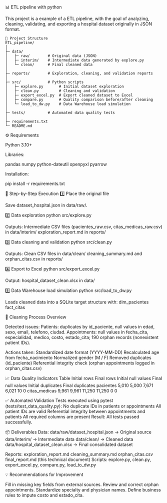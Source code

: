 📊 ETL pipeline with python

This project is a example of a ETL pipeline, with the goal of analyzing, cleaning, validating, and exporting a hospital dataset originally in JSON format.

```
📂 Project Structure
ETL_pipeline/
│
├─ data/
│   ├─ raw/        # Original data (JSON)
│   ├─ interim/    # Intermediate data generated by explore.py
│   └─ clean/      # Final cleaned data
│
├─ reports/        # Exploration, cleaning, and validation reports
│
├─ src/            # Python scripts
│   ├─ explore.py       # Initial dataset exploration
│   ├─ clean.py         # Cleaning and validation
│   ├─ export_excel.py  # Export cleaned dataset to Excel
│   ├─ compare.py       # Quality comparison before/after cleaning
│   └─ load_to_dw.py    # Data Warehouse load simulation
│
├─ tests/          # Automated data quality tests
│
├─ requirements.txt
└─ README.md
```

⚙️ Requirements

Python 3.10+

Libraries:

pandas
numpy
python-dateutil
openpyxl
pyarrow

Installation:

pip install -r requirements.txt

🚀 Step-by-Step Execution
1️⃣ Place the original file

Save dataset_hospital.json in data/raw/.

2️⃣ Data exploration
python src/explore.py

Outputs:
Intermediate CSV files (pacientes_raw.csv, citas_medicas_raw.csv) in data/interim/
exploration_report.md in reports/

3️⃣ Data cleaning and validation
python src/clean.py


Outputs:
Clean CSV files in data/clean/
cleaning_summary.md and orphan_citas.csv in reports/

4️⃣ Export to Excel
python src/export_excel.py


Output:
hospital_dataset_clean.xlsx in data/

5️⃣ Data Warehouse load simulation
python src/load_to_dw.py


Loads cleaned data into a SQLite target structure with:
dim_pacientes
fact_citas

🧹 Cleaning Process Overview

Detected issues:
Patients: duplicates by id_paciente, null values in edad, sexo, email, telefono, ciudad.
Appointments: null values in fecha_cita, especialidad, medico, costo, estado_cita; 190 orphan records (nonexistent patient IDs).

Actions taken:
Standardized date format (YYYY-MM-DD)
Recalculated age from fecha_nacimiento
Normalized gender (M / F)
Removed duplicates (id_paciente)
Referential integrity check (orphan appointments logged in orphan_citas.csv)

📈 Data Quality Indicators
Table	Initial rows	Final rows	Initial null values	Final null values	Initial duplicates	Final duplicates
pacientes	5,010	5,000	7,671	6,021	10	0
citas_medicas	9,961	9,961	11,250	11,250	0	0

✅ Automated Validation
Tests executed using pytest (tests/test_data_quality.py):
  No duplicate IDs in patients or appointments
  All patient IDs are valid
  Referential integrity between appointments and patients
  All required columns are present
Result: All tests passed successfully.

📦 Deliverables
Data:
data/raw/dataset_hospital.json → Original source
data/interim/ → Intermediate data
data/clean/ → Cleaned data
data/hospital_dataset_clean.xlsx → Final consolidated dataset

Reports:
exploration_report.md
cleaning_summary.md
orphan_citas.csv
final_report.md (this technical document)
Scripts: explore.py, clean.py, export_excel.py, compare.py, load_to_dw.py

💡 Recommendations for Improvement

Fill in missing key fields from external sources.
Review and correct orphan appointments.
Standardize specialty and physician names.
Define business rules to impute costo and estado_cita.
